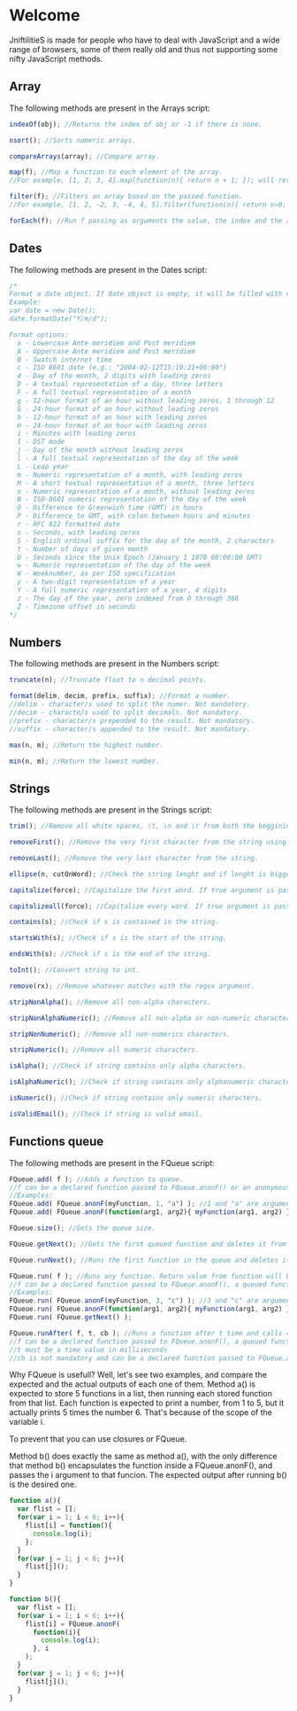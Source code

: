 # Welcome

JniftilitieS is made for people who have to deal with JavaScript and a wide range of browsers, some of them really old and thus
not supporting some nifty JavaScript methods.

## Array

The following methods are present in the Arrays script:

```javascript
indexOf(obj); //Returns the index of obj or -1 if there is none.

nsort(); //Sorts numeric arrays.

compareArrays(array); //Compare array.

map(f); //Map a function to each element of the array.
//For example, [1, 2, 3, 4].map(function(n){ return n + 1; }); will return the array with all numbers incremented by one.

filter(f); //Filters an array based on the passed function.
//For example, [1, 2, -2, 3, -4, 4, 5].filter(function(n){ return n>0; }); will return the array with all positive numbers.

forEach(f); //Run f passing as arguments the value, the index and the array itself
```


## Dates

The following methods are present in the Dates script:

```javascript
/*
Format a date object. If date object is empty, it will be filled with current time.
Example:
var date = new Date();
date.formatDate("Y/m/d");

Format options:
  a - Lowercase Ante meridiem and Post meridiem
  A - Uppercase Ante meridiem and Post meridiem
  B - Swatch internet time
  c - ISO 8601 date (e.g.: "2004-02-12T15:19:21+00:00")
  d - Day of the month, 2 digits with leading zeros
  D - A textual representation of a day, three letters
  F - A full textual representation of a month
  g - 12-hour format of an hour without leading zeros, 1 through 12
  G - 24-hour format of an hour without leading zeros
  h - 12-hour format of an hour with leading zeros
  H - 24-hour format of an hour with leading zeros
  i - Minutes with leading zeros
  I - DST mode
  j - Day of the month without leading zeros
  l - A full textual representation of the day of the week
  L - Leap year
  m - Numeric representation of a month, with leading zeros
  M - A short textual representation of a month, three letters
  n - Numeric representation of a month, without leading zeros
  N - ISO-8601 numeric representation of the day of the week
  O - Difference to Greenwich time (GMT) in hours
  P - Difference to GMT, with colon between hours and minutes
  r - RFC 822 formatted date
  s - Seconds, with leading zeros
  S - English ordinal suffix for the day of the month, 2 characters
  t - Number of days of given month
  U - Seconds since the Unix Epoch (January 1 1970 00:00:00 GMT)
  w - Numeric representation of the day of the week
  W - Weeknumber, as per ISO specification
  y - A two-digit representation of a year
  Y - A full numeric representation of a year, 4 digits
  z - The day of the year, zero indexed from 0 through 366
  Z - Timezone offset in seconds
*/
```


## Numbers

The following methods are present in the Numbers script:

```javascript
truncate(n); //Truncate float to n decimal points.

format(delim, decim, prefix, suffix); //Format a number.
//delim - character/s used to split the numer. Not mandatory.
//decim - characte/s used to split decimals. Not mandatory.
//prefix - character/s prepended to the result. Not mandatory.
//suffix - character/s appended to the result. Not mandatory.

max(n, m); //Return the highest number.

min(n, m); //Return the lowest number.
```


## Strings

The following methods are present in the Strings script:

```javascript
trim(); //Remove all white spaces, \t, \n and \r from both the beggining and the end of the string.

removeFirst(); //Remove the very first character from the string using.

removeLast(); //Remove the very last character from the string.

ellipse(n, cutOnWord); //Check the string lenght and if lenght is bigger than n cut it to n characters and add '...' to the end. Also, if cutOnWord is set to true, it will cut respecting words, means it won't cut a word in a half but instead it will search the nearest place suitable to cut at.

capitalize(force); //Capitalize the first word. If true argument is passed to the funcion, then the function will make sure that only the first letter is uppercase.

capitalizeall(force); //Capitalize every word. If true argument is passed to the funcion, then the function will make sure that only the first letter is uppercase.

contains(s); //Check if s is contained in the string.

startsWith(s); //Check if s is the start of the string.

endsWith(s); //Check if s is the end of the string.

toInt(); //Convert string to int.

remove(rx); //Remove whatever matches with the regex argument.

stripNonAlpha(); //Remove all non-alpha characters.

stripNonAlphaNumeric(); //Remove all non-alpha or non-numeric characters.

stripNonNumeric(); //Remove all non-numerics characters.

stripNumeric(); //Remove all numeric characters.

isAlpha(); //Check if string contains only alpha characters.

isAlphaNumeric(); //Check if string contains only alphanumeric characters.

isNumeric(); //Check if string contains only numeric characters.

isValidEmail(); //Check if string is valid email.
```


## Functions queue

The following methods are present in the FQueue script:

```javascript
FQueue.add( f ); //Adds a function to queue.
//f can be a declared function passed to FQueue.anonF() or an anonymous function.
//Examples:
FQueue.add( FQueue.anonF(myFunction, 1, "a") ); //1 and "a" are arguments
FQueue.add( FQueue.anonF(function(arg1, arg2){ myFunction(arg1, arg2) }, 1, "a") ); //1 and "a" are arguments 1 and 2

FQueue.size(); //Gets the queue size.

FQueue.getNext(); //Gets the first queued function and deletes it from the queue.

FQueue.runNext(); //Runs the first function in the queue and deletes it from the queue. Return value from queued function will be returned.

FQueue.run( f ); //Runs any function. Return value from function will be returned.
//f can be a declared function passed to FQueue.anonF(), a queued function obtained with FQueue.getNext() or an anonymous function.
//Examples:
FQueue.run( FQueue.anonF(myFunction, 3, "c") ); //3 and "c" are arguments
FQueue.run( FQueue.anonF(function(arg1, arg2){ myFunction(arg1, arg2) }, 4, "d") ); //4 and "d" are arguments 1 and 2
FQueue.run( FQueue.getNext() );

FQueue.runAfter( f, t, cb ); //Runs a function after t time and calls callback cb with returned values from f.
//f can be a declared function passed to FQueue.anonF(), a queued function obtained with FQueue.getNext() or an anonymous function.
//t must be a time value in milliseconds
//cb is not mandatory and can be a declared function passed to FQueue.anonF(), a queued function obtained with FQueue.getNext() or an anonymous function.
```

Why FQueue is usefull?
Well, let's see two examples, and compare the expected and the actual outputs of each one of them.
Method a() is expected to store 5 functions in a list, then running each stored function from that list.
Each function is expected to print a number, from 1 to 5, but it actually prints 5 times the number 6.
That's because of the scope of the variable i. 

To prevent that you can use closures or FQueue.

Method b() does exactly the same as method a(), with the only difference that method b() encapsulates the
function inside a FQueue.anonF(), and passes the i argument to that funcion.
The expected output after running b() is the desired one.

```javascript
function a(){
  var flist = [];
  for(var i = 1; i < 6; i++){
    flist[i] = function(){
      console.log(i);
    };
  }
  for(var j = 1; j < 6; j++){
    flist[j]();
  }
}

function b(){
  var flist = [];
  for(var i = 1; i < 6; i++){
    flist[i] = FQueue.anonF(
      function(i){
        console.log(i);
      }, i
    );
  }
  for(var j = 1; j < 6; j++){
    flist[j]();
  }
}
```
